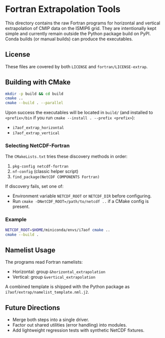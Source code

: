 # Fortran Extrapolation Tools

This directory contains the raw Fortran programs for horizontal and vertical
extrapolation of CMIP data on the ISMIP6 grid. They are intentionally kept
simple and currently remain outside the Python package build on PyPI. Conda
builds (or manual builds) can produce the executables.

## License

These files are covered by both `LICENSE` and `fortran/LICENSE-extrap`.

## Building with CMake

```bash
mkdir -p build && cd build
cmake ..
cmake --build . --parallel
```

Upon success the executables will be located in `build/` (and installed to
`<prefix>/bin` if you run `cmake --install . --prefix <prefix>`):

* `i7aof_extrap_horizontal`
* `i7aof_extrap_vertical`

### Selecting NetCDF-Fortran
The `CMakeLists.txt` tries these discovery methods in order:
1. `pkg-config netcdf-fortran`
2. `nf-config` (classic helper script)
3. `find_package(NetCDF COMPONENTS Fortran)`

If discovery fails, set one of:
* Environment variable `NETCDF_ROOT` or `NETCDF_DIR` before configuring.
* Run `cmake -DNetCDF_ROOT=/path/to/netcdf ..` if a CMake config is present.

### Example
```bash
NETCDF_ROOT=$HOME/miniconda/envs/i7aof cmake ..
cmake --build .
```

## Namelist Usage
The programs read Fortran namelists:

* Horizontal: group `&horizontal_extrapolation`
* Vertical:   group `&vertical_extrapolation`

A combined template is shipped with the Python package as
`i7aof/extrap/namelist_template.nml.j2`.

## Future Directions
* Merge both steps into a single driver.
* Factor out shared utilities (error handling) into modules.
* Add lightweight regression tests with synthetic NetCDF fixtures.
